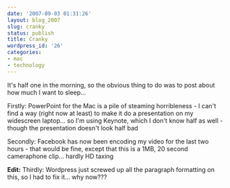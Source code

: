 ```yaml
---
date: '2007-09-03 01:31:26'
layout: blog_2007
slug: cranky
status: publish
title: Cranky
wordpress_id: '26'
categories:
- mac
- technology
---
```


It's half one in the morning, so the obvious thing to do was to post about how
much I want to sleep…

Firstly: PowerPoint for the Mac is a pile of steaming horribleness - I can't
find a way (right now at least) to make it do a presentation on my widescreen
laptop... so I'm using Keynote, which I don't know half as well - though the
presentation doesn't look half bad

Secondly: Facebook has now been encoding my video for the last two hours -
that would be fine, except that this is a 1MB, 20 second cameraphone clip...
hardly HD taxing

**Edit:** Thirdly: Wordpress just screwed up all the paragraph formatting on
this, so I had to fix it... why now???
